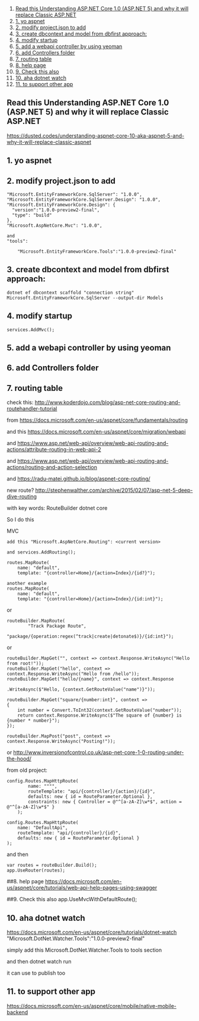 <!-- TOC insertAnchor:true orderedList:true -->

1. [Read this Understanding ASP.NET Core 1.0 (ASP.NET 5) and why it will replace Classic ASP.NET](#read-this-understanding-aspnet-core-10-aspnet-5-and-why-it-will-replace-classic-aspnet)
2. [1. yo aspnet](#1-yo-aspnet)
3. [2. modify project.json to add](#2-modify-projectjson-to-add)
4. [3. create dbcontext and model from dbfirst approach:](#3-create-dbcontext-and-model-from-dbfirst-approach)
5. [4. modify startup](#4-modify-startup)
6. [5. add a webapi controller by using yeoman](#5-add-a-webapi-controller-by-using-yeoman)
7. [6. add Controllers folder](#6-add-controllers-folder)
8. [7. routing table](#7-routing-table)
9. [8. help page](#8-help-page)
10. [9. Check this also](#9-check-this-also)
11. [10. aha dotnet watch](#10-aha-dotnet-watch)
12. [11. to support other app](#11-to-support-other-app)

<!-- /TOC -->
<a id="markdown-read-this-understanding-aspnet-core-10-aspnet-5-and-why-it-will-replace-classic-aspnet" name="read-this-understanding-aspnet-core-10-aspnet-5-and-why-it-will-replace-classic-aspnet"></a>
## Read this Understanding ASP.NET Core 1.0 (ASP.NET 5) and why it will replace Classic ASP.NET
https://dusted.codes/understanding-aspnet-core-10-aka-aspnet-5-and-why-it-will-replace-classic-aspnet

<a id="markdown-1-yo-aspnet" name="1-yo-aspnet"></a>
## 1. yo aspnet
<a id="markdown-2-modify-projectjson-to-add" name="2-modify-projectjson-to-add"></a>
## 2. modify project.json to add

    "Microsoft.EntityFrameworkCore.SqlServer": "1.0.0",
    "Microsoft.EntityFrameworkCore.SqlServer.Design": "1.0.0",
    "Microsoft.EntityFrameworkCore.Design": {
      "version":"1.0.0-preview2-final",
      "type": "build"
    },    
    "Microsoft.AspNetCore.Mvc": "1.0.0",

    and
    "tools":
    
        "Microsoft.EntityFrameworkCore.Tools":"1.0.0-preview2-final"

<a id="markdown-3-create-dbcontext-and-model-from-dbfirst-approach" name="3-create-dbcontext-and-model-from-dbfirst-approach"></a>
## 3. create dbcontext and model from dbfirst approach: 
    dotnet ef dbcontext scaffold "connection string" Microsoft.EntityFrameworkCore.SqlServer --output-dir Models

<a id="markdown-4-modify-startup" name="4-modify-startup"></a>
## 4. modify startup    
    services.AddMvc();
    
<a id="markdown-5-add-a-webapi-controller-by-using-yeoman" name="5-add-a-webapi-controller-by-using-yeoman"></a>
## 5. add a webapi controller by using yeoman

<a id="markdown-6-add-controllers-folder" name="6-add-controllers-folder"></a>
## 6. add Controllers folder

<a id="markdown-7-routing-table" name="7-routing-table"></a>
## 7. routing table
check this: http://www.koderdojo.com/blog/asp-net-core-routing-and-routehandler-tutorial

from https://docs.microsoft.com/en-us/aspnet/core/fundamentals/routing

and this https://docs.microsoft.com/en-us/aspnet/core/migration/webapi

and https://www.asp.net/web-api/overview/web-api-routing-and-actions/attribute-routing-in-web-api-2

and https://www.asp.net/web-api/overview/web-api-routing-and-actions/routing-and-action-selection

and https://radu-matei.github.io/blog/aspnet-core-routing/

new route? http://stephenwalther.com/archive/2015/02/07/asp-net-5-deep-dive-routing

with key words: RouteBuilder dotnet core

So I do this

MVC

    add this "Microsoft.AspNetCore.Routing": <current version>

    and services.AddRouting();

    routes.MapRoute(
        name: "default",
        template: "{controller=Home}/{action=Index}/{id?}");

    another example
    routes.MapRoute(
        name: "default",
        template: "{controller=Home}/{action=Index}/{id:int}");
    
or 

    routeBuilder.MapRoute(
            "Track Package Route",
            "package/{operation:regex(^track|create|detonate$)}/{id:int}");
or 

    routeBuilder.MapGet("", context => context.Response.WriteAsync("Hello from root!"));
    routeBuilder.MapGet("hello", context => context.Response.WriteAsync("Hello from /hello"));
    routeBuilder.MapGet("hello/{name}", context => context.Response
                                                              .WriteAsync($"Hello, {context.GetRouteValue("name")}"));

    routeBuilder.MapGet("square/{number:int}", context =>
    {
        int number = Convert.ToInt32(context.GetRouteValue("number"));
        return context.Response.WriteAsync($"The square of {number} is {number * number}");
    });

    routeBuilder.MapPost("post", context => context.Response.WriteAsync("Posting!"));

or
    http://www.inversionofcontrol.co.uk/asp-net-core-1-0-routing-under-the-hood/                

from old project:            

    config.Routes.MapHttpRoute(
            name: """",
            routeTemplate: "api/{controller}/{action}/{id}",
            defaults: new { id = RouteParameter.Optional },
            constraints: new { Controller = @"^[a-zA-Z]\w*$", action = @"^[a-zA-Z]\w*$" }
        );    

    config.Routes.MapHttpRoute(
        name: "DefaultApi",
        routeTemplate: "api/{controller}/{id}",
        defaults: new { id = RouteParameter.Optional }
    );    

and then
 
    var routes = routeBuilder.Build();
    app.UseRouter(routes);
          
<a id="markdown-8-help-page" name="8-help-page"></a>
##8. help page
https://docs.microsoft.com/en-us/aspnet/core/tutorials/web-api-help-pages-using-swagger          

<a id="markdown-9-check-this-also" name="9-check-this-also"></a>
##9. Check this also
app.UseMvcWithDefaultRoute();

<a id="markdown-10-aha-dotnet-watch" name="10-aha-dotnet-watch"></a>
## 10. aha dotnet watch
https://docs.microsoft.com/en-us/aspnet/core/tutorials/dotnet-watch
 "Microsoft.DotNet.Watcher.Tools":"1.0.0-preview2-final"
 
simply add this Microsoft.DotNet.Watcher.Tools to tools section

and then dotnet watch run

it can use to publish too

<a id="markdown-11-to-support-other-app" name="11-to-support-other-app"></a>
## 11. to support other app 
https://docs.microsoft.com/en-us/aspnet/core/mobile/native-mobile-backend

